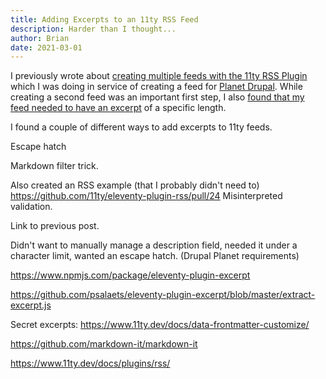 ```yaml
---
title: Adding Excerpts to an 11ty RSS Feed
description: Harder than I thought...
author: Brian
date: 2021-03-01
---
```


I previously wrote about [creating multiple feeds with the 11ty RSS Plugin](/til/2021/creating-multiple-feeds-with-the-11ty-rss-plugin/) which I was doing in service of creating a feed for [Planet Drupal](https://www.drupal.org/planet). While creating a second feed was an important first step, I also [found that my feed needed to have an excerpt](https://www.drupal.org/project/content/issues/3199462) of a specific length.

I found a couple of different ways to add excerpts to 11ty feeds.

Escape hatch

Markdown filter trick.

Also created an RSS example (that I probably didn't need to) https://github.com/11ty/eleventy-plugin-rss/pull/24  Misinterpreted validation.



Link to previous post.

Didn't want to manually manage a description field, needed it under a character limit, wanted an escape hatch. (Drupal Planet requirements)

https://www.npmjs.com/package/eleventy-plugin-excerpt

https://github.com/psalaets/eleventy-plugin-excerpt/blob/master/extract-excerpt.js

Secret excerpts: https://www.11ty.dev/docs/data-frontmatter-customize/

https://github.com/markdown-it/markdown-it

https://www.11ty.dev/docs/plugins/rss/